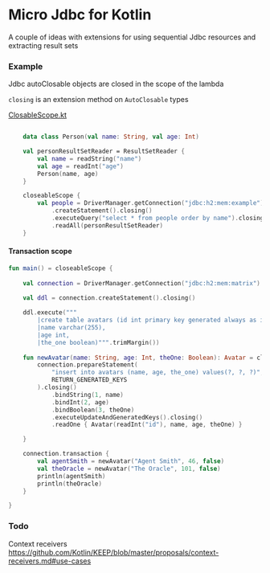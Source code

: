 # Micro Jdbc for Kotlin

A couple of ideas with extensions for using sequential Jdbc resources and extracting result sets

### Example

Jdbc autoClosable objects are closed in the scope of the lambda

`closing` is an extension method on `AutoClosable` types

[ClosableScope.kt](https://github.com/griffio/micro-jdbc/blob/master/src/main/kotlin/griffio/micro/ClosableScope.kt)

```kotlin

    data class Person(val name: String, val age: Int)

    val personResultSetReader = ResultSetReader {
        val name = readString("name")
        val age = readInt("age")
        Person(name, age)
    }

    closeableScope {
        val people = DriverManager.getConnection("jdbc:h2:mem:example").closing()
            .createStatement().closing()
            .executeQuery("select * from people order by name").closing()
            .readAll(personResultSetReader)
    }
```

#### Transaction scope

``` kotlin
fun main() = closeableScope {
    
    val connection = DriverManager.getConnection("jdbc:h2:mem:matrix").closing()
    
    val ddl = connection.createStatement().closing()

    ddl.execute("""
        |create table avatars (id int primary key generated always as identity (START WITH 1),
        |name varchar(255),
        |age int,
        |the_one boolean)""".trimMargin())
            
    fun newAvatar(name: String, age: Int, theOne: Boolean): Avatar = closeableScope {
        connection.prepareStatement(
            "insert into avatars (name, age, the_one) values(?, ?, ?)",
            RETURN_GENERATED_KEYS
        ).closing()
            .bindString(1, name)
            .bindInt(2, age)
            .bindBoolean(3, theOne)
            .executeUpdateAndGeneratedKeys().closing()
            .readOne { Avatar(readInt("id"), name, age, theOne) }

    }

    connection.transaction {
        val agentSmith = newAvatar("Agent Smith", 46, false)
        val theOracle = newAvatar("The Oracle", 101, false)
        println(agentSmith)
        println(theOracle)
    }

}   
```

### Todo

Context receivers
https://github.com/Kotlin/KEEP/blob/master/proposals/context-receivers.md#use-cases

